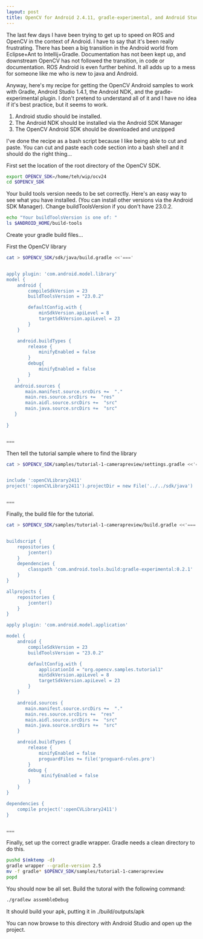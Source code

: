 ```yaml
---
layout: post
title: OpenCV for Android 2.4.11, gradle-experimental, and Android Studio 1.4.1
---
```


The last few days I have been trying to get up to speed on ROS and OpenCV in the context
of Android. I have to say that it's been really frustrating. There has been a big
transition in the Android world from Eclipse+Ant to Intellij+Gradle. Documentation has
not been kept up, and downstream OpenCV has not followed the transition, in code or documentation. ROS Android is even further behind. It all adds up to a mess for someone like
me who is new to java and Android. 

Anyway, here's my recipe for getting the OpenCV Android samples to work with Gradle, Android Studio 1.4.1, the Android NDK, and the gradle-experimental plugin. I don't pretend to understand all of it and I have no idea if it's best practice, but it seems to work. 

1. Android studio should be installed.
2. The Android NDK should be installed via the Android SDK Manager
3. The OpenCV Android SDK should be downloaded and unzipped

I've done the recipe as a bash script because I like being able to cut and paste. You can cut and paste each code section into a bash shell and it should do the right thing...

First set the location of the root directory of the OpenCV SDK.

```bash
export OPENCV_SDK=/home/teh/wip/ocv24
cd $OPENCV_SDK
```

Your build tools version needs to be set correctly. Here's an easy way
to see what you have installed. (You can install other versions via the 
Android SDK Manager). Change buildToolsVersion if you don't have 23.0.2.


```bash
echo "Your buildToolsVersion is one of: "
ls $ANDROID_HOME/build-tools
```
Create your gradle build files...

First the OpenCV library

```bash
cat > $OPENCV_SDK/sdk/java/build.gradle <<'==='


apply plugin: 'com.android.model.library'
model {
    android {
        compileSdkVersion = 23
        buildToolsVersion = "23.0.2"

        defaultConfig.with {
            minSdkVersion.apiLevel = 8
            targetSdkVersion.apiLevel = 23
        }
    }

    android.buildTypes {
        release {
            minifyEnabled = false
        }
        debug{
            minifyEnabled = false
        }
    }
   android.sources {
       main.manifest.source.srcDirs +=  "."
       main.res.source.srcDirs +=  "res"
       main.aidl.source.srcDirs +=  "src"
       main.java.source.srcDirs +=  "src"
   }
 
}


===
```

Then tell the tutorial sample where to find the library

```bash
cat > $OPENCV_SDK/samples/tutorial-1-camerapreview/settings.gradle <<'==='


include ':openCVLibrary2411'
project(':openCVLibrary2411').projectDir = new File('../../sdk/java')


===
```

Finally, the build file for the tutorial.

```bash
cat > $OPENCV_SDK/samples/tutorial-1-camerapreview/build.gradle <<'==='


buildscript {
    repositories {
        jcenter()
    }
    dependencies {
        classpath 'com.android.tools.build:gradle-experimental:0.2.1'
    }
}

allprojects {
    repositories {
        jcenter()
    }
}

apply plugin: 'com.android.model.application'

model {
    android {
        compileSdkVersion = 23
        buildToolsVersion = "23.0.2"

        defaultConfig.with {
            applicationId = "org.opencv.samples.tutorial1"
            minSdkVersion.apiLevel = 8
            targetSdkVersion.apiLevel = 23
        }
    }

    android.sources {
       main.manifest.source.srcDirs +=  "."
       main.res.source.srcDirs +=  "res"
       main.aidl.source.srcDirs +=  "src"
       main.java.source.srcDirs +=  "src"
    } 

    android.buildTypes {
        release {
            minifyEnabled = false
            proguardFiles += file('proguard-rules.pro')
        }
        debug {
             minifyEnabled = false
        }
    }
}

dependencies {
    compile project(':openCVLibrary2411')
}


===
```
Finally, set up the correct gradle wrapper. Gradle needs a clean directory
to do this.

```bash
pushd $(mktemp -d)
gradle wrapper --gradle-version 2.5
mv -f gradle* $OPENCV_SDK/samples/tutorial-1-camerapreview
popd

```

You should now be all set. Build the tutoral with the following command:

```bash
./gradlew assembleDebug
```

It should build your apk, putting it in ./build/outputs/apk

You can now browse to this directory with Android Studio and open up the 
project.

